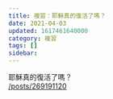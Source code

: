 ```yaml
---
title: 複習：耶穌真的復活了嗎？
date: 2021-04-03
updated: 1617461640000
category: 複習
tags: []
sidebar: 
---
```


<p>耶穌真的復活了嗎？<br/>
<a href="/posts/269191120" target="_blank">/posts/269191120</a></p>
<p> </p>
